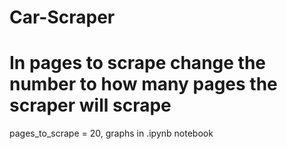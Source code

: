 
# Car-Scraper
# In pages to scrape change the number to how many pages the scraper will scrape
pages_to_scrape = 20,
graphs in .ipynb notebook

